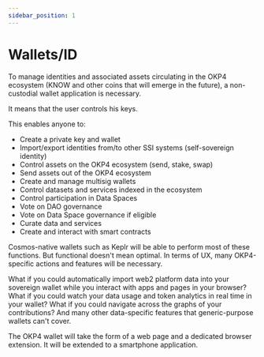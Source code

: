```yaml
---
sidebar_position: 1
---
```


# Wallets/ID

To manage identities and associated assets circulating in the OKP4 ecosystem (KNOW and other coins that will emerge in the future), a non-custodial wallet application is necessary.

It means that the user controls his keys.

This enables anyone to:

- Create a private key and wallet
- Import/export identities from/to other SSI systems (self-sovereign identity)
- Control assets on the OKP4 ecosystem (send, stake, swap)
- Send assets out of the OKP4 ecosystem
- Create and manage multisig wallets
- Control datasets and services indexed in the ecosystem
- Control participation in Data Spaces
- Vote on DAO governance
- Vote on Data Space governance if eligible
- Curate data and services
- Create and interact with smart contracts

Cosmos-native wallets such as Keplr will be able to perform most of these functions.
But functional doesn't mean optimal.
In terms of UX, many OKP4-specific actions and features will be necessary.

What if you could automatically import web2 platform data into your sovereign wallet while you interact with apps and pages in your browser? What if you could watch your data usage and token analytics in real time in your wallet? What if you could navigate across the graphs of your contributions? And many other data-specific features that generic-purpose wallets can't cover.

The OKP4 wallet will take the form of a web page and a dedicated browser extension. It will be extended to a smartphone application.
